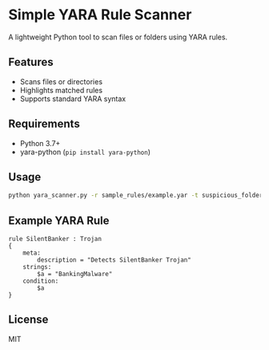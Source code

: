 #  Simple YARA Rule Scanner

A lightweight Python tool to scan files or folders using YARA rules.

## Features
- Scans files or directories
- Highlights matched rules
- Supports standard YARA syntax

## Requirements
- Python 3.7+
- yara-python (`pip install yara-python`)

## Usage

```bash
python yara_scanner.py -r sample_rules/example.yar -t suspicious_folder/
```

## Example YARA Rule

```yara
rule SilentBanker : Trojan
{
    meta:
        description = "Detects SilentBanker Trojan"
    strings:
        $a = "BankingMalware"
    condition:
        $a
}
```

## License
MIT
